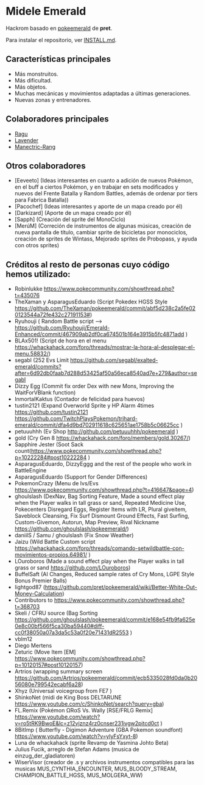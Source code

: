 # Midele Emerald

Hackrom basado en [pokeemerald](https://github.com/pret/pokeemerald) de **pret**.

Para instalar el repositorio, ver [INSTALL.md](INSTALL.md).

## Características principales

- Más monstruitos.
- Más dificultad.
- Más objetos.
- Muchas mecánicas y movimientos adaptadas a últimas generaciones.
- Nuevas zonas y entrenadores.

## Colaboradores principales

- [Ragu](https://github.com/Raguzero)
- [Lavender](https://github.com/LavenderG)
- [Manectric-Rang](https://github.com/Manectric-Rang)

## Otros colaboradores
- [Eeveeto] (Ideas interesantes en cuanto a adición de nuevos Pokémon, en el buff a ciertos Pokémon, y en trabajar en sets modificados y nuevos del Frente Batalla y Random Battles, además de ordenar por tiers para Fabrica Batalla))
- [Pacochef] (Ideas interesantes y aporte de un mapa creado por él)
- [Darkizard] (Aporte de un mapa creado por él)
- [Sapph] (Creación del sprite del MonoCiclo)
- [MerúM] (Correción de instrumentos de algunas músicas, creación de nueva pantalla de título, cambiar sprite de bicicletas por monociclos, creación de sprites de Wintass, Mejorado sprites de Probopass, y ayuda con otros sprites)

## Créditos al resto de personas cuyo código hemos utilizado:
- Robinlukke https://www.pokecommunity.com/showthread.php?t=435076
- TheXaman y AsparagusEduardo (Script Pokedex HGSS Style https://github.com/TheXaman/pokeemerald/commit/abf5d238c2a5fe020123544a72fe432c27191153#)
- Ryuhouji ( Random Battle script --> https://github.com/Ryuhouji/Emerald-Enhanced/commit/467909ab2df0ca674501b164e3915b5fc4871add )
- BLAx501! (Script de hora en el menu https://whackahack.com/foro/threads/mostrar-la-hora-al-desplegar-el-menu.58832/)
- segabl (252 Evs Limit https://github.com/segabl/exalted-emerald/commits?after=6d92db0faab7d288d53425af50a56eca8540ad7e+279&author=segabl 
- Dizzy Egg (Commit fix order Dex with new Mons, Improving the WaitForVBlank function)
- InmortalKaktus (Contador de felicidad para huevos)
- tustin2121 (Expand Overworld Sprite y HP Alarm 4times https://github.com/tustin2121 https://github.com/TwitchPlaysPokemon/trihard-emerald/commit/dfa4d9bd702911618c625651ae1758b5c06625cc )
- petuuuhhh (Ev Shop http://github.com/petuuuhhh/pokeemerald )
- gold (Cry Gen 8 https://whackahack.com/foro/members/gold.30267/) 
- Sapphire Jester (Soot Sack count(https://www.pokecommunity.com/showthread.php?p=10222284#post10222284 )
- AsparagusEduardo, DizzyEggg and the rest of the people who work in BattleEngine 
- AsparagusEduardo (Support for Gender Differences)
- PokemonCrazy (Menu de Ivs/Evs https://www.pokecommunity.com/showthread.php?t=416647&page=4)
- ghoulslash (DexNav, Bag Sorting Feature, Made a sound effect play when the Player walks in tall grass or sand, Repeated Medicine Use, Pokecenters Disregard Eggs, Register Items with LR, Plural giveitem, Saveblock Cleansing, Fix Surf Dismount Ground Effects, Fast Surfing, Custom-Givemon, Autorun, Map Preview, Rival Nickname https://github.com/ghoulslash/pokeemerald/)
- daniilS / Samu / ghoulslash (Fix Snow Weather)
- Jaizu (Wild Battle Custom script https://whackahack.com/foro/threads/comando-setwildbattle-con-movimientos-propios.64981/ )
- LOuroboros (Made a sound effect play when the Player walks in tall grass or sand  https://github.com/LOuroboros)
- BuffelSaft (AI Changes, Reduced sample rates of Cry Mons, LGPE Style Bonus Premier Balls)
- lightgod87 (https://github.com/pret/pokeemerald/wiki/Better-White-Out-Money-Calculation)
- Contributors to https://www.pokecommunity.com/showthread.php?t=368703
- Skeli / CFRU source (Bag Sorting https://github.com/ghoulslash/pokeemerald/commit/e168e54fb9fa625e0e8c00bf566f5ca30ba59440#diff-cc0f38050a07a3da5c53a0f20e71431dR2553 )
- vblm12
- Diego Mertens
- Zeturic (Move Item [EM] https://www.pokecommunity.com/showthread.php?p=10120157#post10120157)
- Artrios (wrapping summary screen  https://github.com/Artrios/pokeemerald/commit/ecb5335028fd0da0b2056080e799542ecabf6a28)
- Xhyz (Universal voicegroup from FE7 )
- ShinkoNet (midi de King Boss DELTARUNE https://www.youtube.com/c/ShinkoNet/search?query=gba)
- FL.Remix (Pokémon ΩRαS Vs. Wally [RSE/FRLG Remix] https://www.youtube.com/watch?v=ro5tRK9BwoE&lc=z12vjznz4rz0cnser231ivgw2pitcd0ct )
- 8BitImp ( Butterfly - Digimon Adventure (GBA Pokemon soundfont) https://www.youtube.com/watch?v=ylyFsYxyt-8)
- Luna de whackahack (sprite Revamp de Yasmina Johto Beta)
- Julius Fucik, arreglo de Stefan Adams (musica de einzug_der_gladiatoren)
- WiserVisor (creador de .s y archivos instrumentos compatibles para las musicas MUS_CYNTHIA_ENCOUNTER, MUS_BLOODY_STREAM, CHAMPION_BATTLE_HGSS, MUS_MOLGERA_WW)